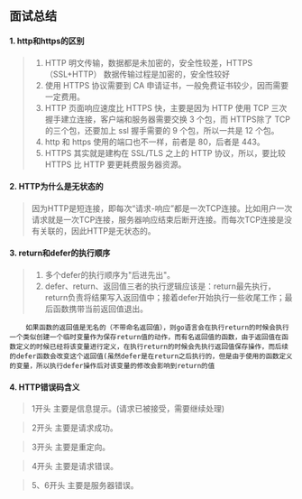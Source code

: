 ## 面试总结

#### 1. http和https的区别

> 1. HTTP 明文传输，数据都是未加密的，安全性较差，HTTPS（SSL+HTTP） 数据传输过程是加密的，安全性较好            
> 2. 使用 HTTPS 协议需要到 CA 申请证书，一般免费证书较少，因而需要一定费用。
> 3. HTTP 页面响应速度比 HTTPS 快，主要是因为 HTTP 使用 TCP 三次握手建立连接，客户端和服务器需要交换 3 个包，而 HTTPS除了 TCP 的三个包，还要加上 ssl 握手需要的 9 个包，所以一共是 12 个包。
> 4. http 和 https 使用的端口也不一样，前者是 80，后者是 443。
> 5. HTTPS 其实就是建构在 SSL/TLS 之上的 HTTP 协议，所以，要比较 HTTPS 比 HTTP 要更耗费服务器资源。



#### 2. HTTP为什么是无状态的

> 因为HTTP是短连接，即每次“请求-响应”都是一次TCP连接。比如用户一次请求就是一次TCP连接，服务器响应结束后断开连接。而每次TCP连接是没有关联的，因此HTTP是无状态的。



#### 3. return和defer的执行顺序

> 1. 多个defer的执行顺序为"后进先出"。
> 2. defer、return、返回值三者的执行逻辑应该是：return最先执行，return负责将结果写入返回值中；接着defer开始执行一些收尾工作；最后函数携带当前返回值退出。

```
	如果函数的返回值是无名的（不带命名返回值），则go语言会在执行return的时候会执行一个类似创建一个临时变量作为保存return值的动作，而有名返回值的函数，由于返回值在函数定义的时候已经将该变量进行定义，在执行return的时候会先执行返回值保存操作，而后续的defer函数会改变这个返回值(虽然defer是在return之后执行的，但是由于使用的函数定义的变量，所以执行defer操作后对该变量的修改会影响到return的值
```



#### 4. HTTP错误码含义

> 1开头           主要是信息提示。(请求已被接受，需要继续处理) 

> 2开头          主要是请求成功。 

> 3开头          主要是重定向。

> 4开头          主要是请求错误。

> 5、6开头       主要是服务器错误。